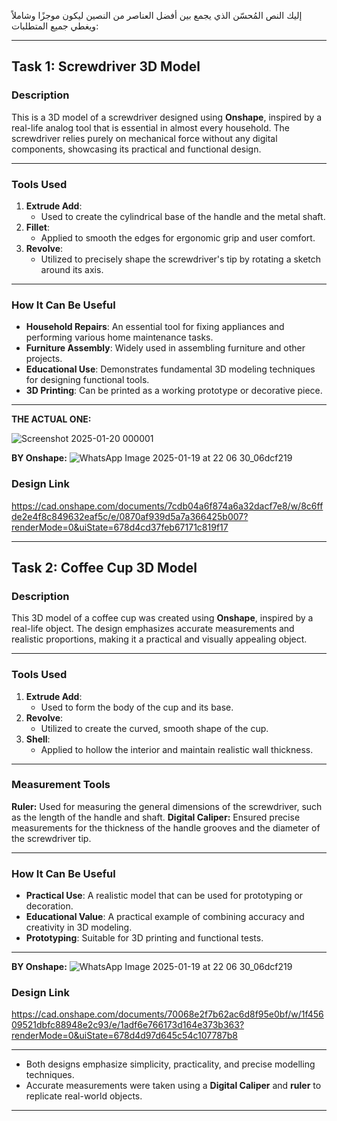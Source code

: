 إليك النص المُحسّن الذي يجمع بين أفضل العناصر من النصين ليكون موجزًا وشاملاً ويغطي جميع المتطلبات:

---

## Task 1: Screwdriver 3D Model

### **Description**
This is a 3D model of a screwdriver designed using **Onshape**, inspired by a real-life analog tool that is essential in almost every household. The screwdriver relies purely on mechanical force without any digital components, showcasing its practical and functional design.

---

### **Tools Used**
1. **Extrude Add**:
   - Used to create the cylindrical base of the handle and the metal shaft.
2. **Fillet**:
   - Applied to smooth the edges for ergonomic grip and user comfort.
3. **Revolve**:
   - Utilized to precisely shape the screwdriver's tip by rotating a sketch around its axis.

---

### **How It Can Be Useful**
- **Household Repairs**: An essential tool for fixing appliances and performing various home maintenance tasks.
- **Furniture Assembly**: Widely used in assembling furniture and other projects.
- **Educational Use**: Demonstrates fundamental 3D modeling techniques for designing functional tools.
- **3D Printing**: Can be printed as a working prototype or decorative piece.

---

**THE ACTUAL ONE:**

![Screenshot 2025-01-20 000001](https://github.com/user-attachments/assets/3c16ff6a-89f0-48af-9c97-2cbfacefccf0)

**BY Onshape:**
![WhatsApp Image 2025-01-19 at 22 06 30_06dcf219](https://github.com/user-attachments/assets/2ad7821a-e193-48cf-b358-a5ecfbbb764b)

### **Design Link**
https://cad.onshape.com/documents/7cdb04a6f874a6a32dacf7e8/w/8c6ffde2e4f8c849632eaf5c/e/0870af939d5a7a366425b007?renderMode=0&uiState=678d4cd37feb67171c819f17

---

## Task 2: Coffee Cup 3D Model

### **Description**
This 3D model of a coffee cup was created using **Onshape**, inspired by a real-life object. The design emphasizes accurate measurements and realistic proportions, making it a practical and visually appealing object.

---

### **Tools Used**
1. **Extrude Add**:
   - Used to form the body of the cup and its base.
2. **Revolve**:
   - Utilized to create the curved, smooth shape of the cup.
3. **Shell**:
   - Applied to hollow the interior and maintain realistic wall thickness.

---

### **Measurement Tools**
**Ruler:** Used for measuring the general dimensions of the screwdriver, such as the length of the handle and shaft.
**Digital Caliper:** Ensured precise measurements for the thickness of the handle grooves and the diameter of the screwdriver tip.


---

### **How It Can Be Useful**
- **Practical Use**: A realistic model that can be used for prototyping or decoration.
- **Educational Value**: A practical example of combining accuracy and creativity in 3D modeling.
- **Prototyping**: Suitable for 3D printing and functional tests.

---

**BY Onshape:**
![WhatsApp Image 2025-01-19 at 22 06 30_06dcf219](https://github.com/user-attachments/assets/2ad7821a-e193-48cf-b358-a5ecfbbb764b)

### **Design Link**
https://cad.onshape.com/documents/70068e2f7b62ac6d8f95e0bf/w/1f45609521dbfc88948e2c93/e/1adf6e766173d164e373b363?renderMode=0&uiState=678d4d97d645c54c107787b8

---


- Both designs emphasize simplicity, practicality, and precise modelling techniques.
- Accurate measurements were taken using a **Digital Caliper** and **ruler** to replicate real-world objects.

---


